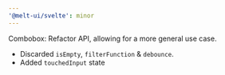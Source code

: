 ```yaml
---
'@melt-ui/svelte': minor
---
```


Combobox: Refactor API, allowing for a more general use case. 
  - Discarded `isEmpty`, `filterFunction` & `debounce`.
  - Added `touchedInput` state
